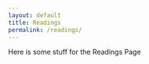 ```yaml
---
layout: default
title: Readings
permalink: /readings/
---
```


Here is some stuff for the Readings Page
